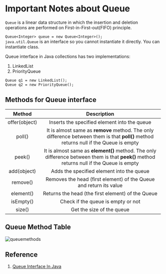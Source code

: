 # Important Notes about Queue

`Queue` is a linear data structure in which the insertion and deletion operations are performed on First-in-First-out(FIFO) principle. <br />

`Queue<Integer> queue = new Queue<Integer>();` <br />
`java.util.Queue` is an interface so you cannot instantiate it directly. You can instantiate class.

Queue interface in Java collections has two implementations:
1. LinkedList
2. PriorityQueue

`Queue q1 = new LinkedList();` <br />
`Queue q2 = new PriorityQueue();` <br />

## Methods for Queue interface

| Method | Description | 
| :---: | :---:|
| offer(object) | Inserts the specified element into the queue
| poll() | It is almost same as **remove** method. The only difference between them is that **poll()** method returns null if the Queue is empty |
| peek() | It is almost same as **element()** method. The only difference between them is that **peek()** method returns null if the Queue is empty |
| add(object) | Adds the specified element into the queue |
| remove() | Removes the head (first element) of the Queue and return its value |
| element() | Returns the head (the first element) of the Queue |
| isEmpty() | Check if the queue is empty or not |
| size() | Get the size of the queue |

## Queue Method Table
![queuemethods](https://user-images.githubusercontent.com/38870192/39684074-4f0fdb30-5187-11e8-893e-90f432abf62d.PNG)


## Reference
1. [Queue Interface In Java](https://www.geeksforgeeks.org/queue-interface-java/)
